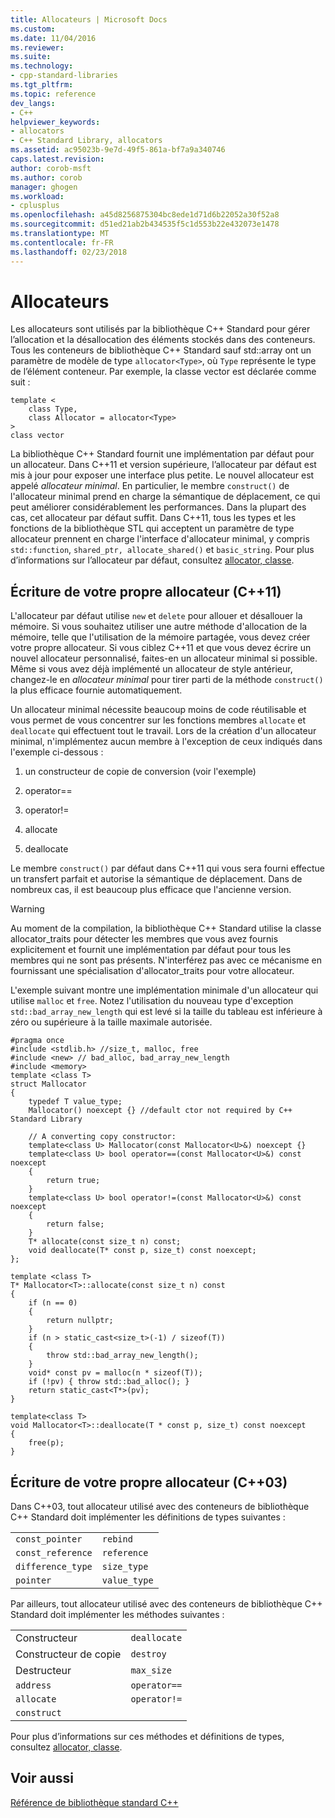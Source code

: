 ```yaml
---
title: Allocateurs | Microsoft Docs
ms.custom: 
ms.date: 11/04/2016
ms.reviewer: 
ms.suite: 
ms.technology:
- cpp-standard-libraries
ms.tgt_pltfrm: 
ms.topic: reference
dev_langs:
- C++
helpviewer_keywords:
- allocators
- C++ Standard Library, allocators
ms.assetid: ac95023b-9e7d-49f5-861a-bf7a9a340746
caps.latest.revision: 
author: corob-msft
ms.author: corob
manager: ghogen
ms.workload:
- cplusplus
ms.openlocfilehash: a45d8256875304bc8ede1d71d6b22052a30f52a8
ms.sourcegitcommit: d51ed21ab2b434535f5c1d553b22e432073e1478
ms.translationtype: MT
ms.contentlocale: fr-FR
ms.lasthandoff: 02/23/2018
---
```

# <a name="allocators"></a>Allocateurs
Les allocateurs sont utilisés par la bibliothèque C++ Standard pour gérer l’allocation et la désallocation des éléments stockés dans des conteneurs. Tous les conteneurs de bibliothèque C++ Standard sauf std::array ont un paramètre de modèle de type `allocator<Type>`, où `Type` représente le type de l’élément conteneur. Par exemple, la classe vector est déclarée comme suit :  
  
```  
template <  
    class Type,  
    class Allocator = allocator<Type>  
>  
class vector  
```  
  
 La bibliothèque C++ Standard fournit une implémentation par défaut pour un allocateur. Dans C++11 et version supérieure, l’allocateur par défaut est mis à jour pour exposer une interface plus petite. Le nouvel allocateur est appelé *allocateur minimal*. En particulier, le membre `construct()` de l'allocateur minimal prend en charge la sémantique de déplacement, ce qui peut améliorer considérablement les performances. Dans la plupart des cas, cet allocateur par défaut suffit. Dans C++11, tous les types et les fonctions de la bibliothèque STL qui acceptent un paramètre de type allocateur prennent en charge l'interface d'allocateur minimal, y compris `std::function`, `shared_ptr, allocate_shared()` et `basic_string`.  Pour plus d’informations sur l’allocateur par défaut, consultez [allocator, classe](../standard-library/allocator-class.md).  
  
## <a name="writing-your-own-allocator-c11"></a>Écriture de votre propre allocateur (C++11)  
 L'allocateur par défaut utilise `new` et `delete` pour allouer et désallouer la mémoire. Si vous souhaitez utiliser une autre méthode d'allocation de la mémoire, telle que l'utilisation de la mémoire partagée, vous devez créer votre propre allocateur. Si vous ciblez C++11 et que vous devez écrire un nouvel allocateur personnalisé, faites-en un allocateur minimal si possible. Même si vous avez déjà implémenté un allocateur de style antérieur, changez-le en *allocateur minimal* pour tirer parti de la méthode `construct()` la plus efficace fournie automatiquement.  
  
 Un allocateur minimal nécessite beaucoup moins de code réutilisable et vous permet de vous concentrer sur les fonctions membres `allocate` et `deallocate` qui effectuent tout le travail. Lors de la création d'un allocateur minimal, n'implémentez aucun membre à l'exception de ceux indiqués dans l'exemple ci-dessous :  
  
1.  un constructeur de copie de conversion (voir l'exemple)  
  
2.  operator==  
  
3.  operator!=  
  
4.  allocate  
  
5.  deallocate  
  
 Le membre `construct()` par défaut dans C++11 qui vous sera fourni effectue un transfert parfait et autorise la sémantique de déplacement. Dans de nombreux cas, il est beaucoup plus efficace que l'ancienne version.  
  
> [!WARNING]
>  Au moment de la compilation, la bibliothèque C++ Standard utilise la classe allocator_traits pour détecter les membres que vous avez fournis explicitement et fournit une implémentation par défaut pour tous les membres qui ne sont pas présents. N'interférez pas avec ce mécanisme en fournissant une spécialisation d'allocator_traits pour votre allocateur.  
  
 L'exemple suivant montre une implémentation minimale d'un allocateur qui utilise `malloc` et `free`. Notez l'utilisation du nouveau type d'exception `std::bad_array_new_length` qui est levé si la taille du tableau est inférieure à zéro ou supérieure à la taille maximale autorisée.  
  
```  
#pragma once  
#include <stdlib.h> //size_t, malloc, free  
#include <new> // bad_alloc, bad_array_new_length  
#include <memory>  
template <class T>  
struct Mallocator  
{  
    typedef T value_type;  
    Mallocator() noexcept {} //default ctor not required by C++ Standard Library  
  
    // A converting copy constructor:  
    template<class U> Mallocator(const Mallocator<U>&) noexcept {}  
    template<class U> bool operator==(const Mallocator<U>&) const noexcept  
    {  
        return true;  
    }  
    template<class U> bool operator!=(const Mallocator<U>&) const noexcept  
    {  
        return false;  
    }  
    T* allocate(const size_t n) const;  
    void deallocate(T* const p, size_t) const noexcept;  
};  
  
template <class T>  
T* Mallocator<T>::allocate(const size_t n) const  
{  
    if (n == 0)  
    {  
        return nullptr;  
    }  
    if (n > static_cast<size_t>(-1) / sizeof(T))  
    {  
        throw std::bad_array_new_length();  
    }  
    void* const pv = malloc(n * sizeof(T));  
    if (!pv) { throw std::bad_alloc(); }  
    return static_cast<T*>(pv);  
}  
  
template<class T>  
void Mallocator<T>::deallocate(T * const p, size_t) const noexcept  
{  
    free(p);  
}  
```  
  
## <a name="writing-your-own-allocator-c03"></a>Écriture de votre propre allocateur (C++03)  
 Dans C++03, tout allocateur utilisé avec des conteneurs de bibliothèque C++ Standard doit implémenter les définitions de types suivantes :  
  
|||  
|-|-|  
|`const_pointer`|`rebind`|  
|`const_reference`|`reference`|  
|`difference_type`|`size_type`|  
|`pointer`|`value_type`|  
  
 Par ailleurs, tout allocateur utilisé avec des conteneurs de bibliothèque C++ Standard doit implémenter les méthodes suivantes :  
  
|||  
|-|-|  
|Constructeur|`deallocate`|  
|Constructeur de copie|`destroy`|  
|Destructeur|`max_size`|  
|`address`|`operator==`|  
|`allocate`|`operator!=`|  
|`construct`||  
  
 Pour plus d’informations sur ces méthodes et définitions de types, consultez [allocator, classe](../standard-library/allocator-class.md).  
  
## <a name="see-also"></a>Voir aussi  
 [Référence de bibliothèque standard C++](../standard-library/cpp-standard-library-reference.md)




